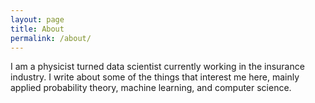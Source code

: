 ```yaml
---
layout: page
title: About
permalink: /about/
---
```



I am a physicist turned data scientist currently working in the insurance industry. I write about some of the things that interest me here, mainly applied probability theory, machine learning, and computer science.
